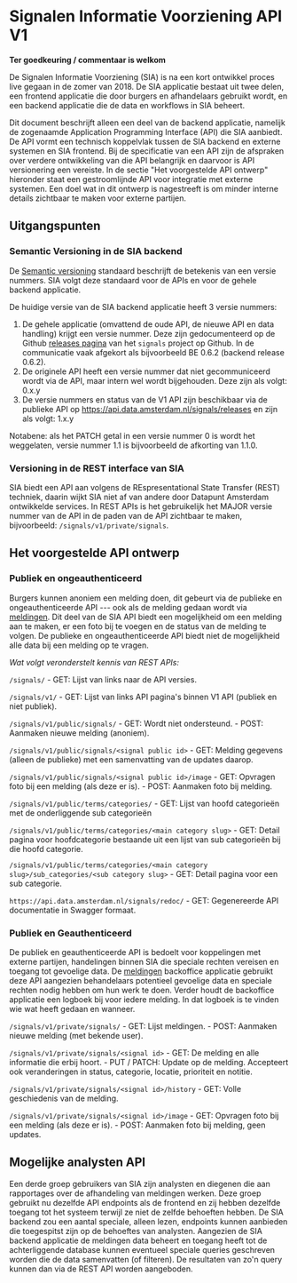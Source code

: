 # Signalen Informatie Voorziening API V1
**Ter goedkeuring / commentaar is welkom**

De Signalen Informatie Voorziening (SIA) is na een kort ontwikkel proces live
gegaan in de zomer van 2018. De SIA applicatie bestaat uit twee delen, een 
frontend applicatie die door burgers en afhandelaars gebruikt wordt, en een
backend applicatie die de data en workflows in SIA beheert.

Dit document beschrijft alleen een deel van de backend applicatie, namelijk de
zogenaamde Application Programming Interface (API) die SIA aanbiedt. De API
vormt een technisch koppelvlak tussen de SIA backend en externe systemen en SIA
frontend. Bij de specificatie van een API zijn de afspraken over verdere
ontwikkeling van die API belangrijk en daarvoor is API versionering een
vereiste. In de sectie "Het voorgestelde API ontwerp" hieronder staat een
gestroomlijnde API voor integratie met externe systemen. Een doel wat in dit
ontwerp is nagestreeft is om minder interne details zichtbaar te maken voor
externe partijen.


## Uitgangspunten
### Semantic Versioning in de SIA backend
De [Semantic versioning][semver] standaard beschrijft de betekenis van een
versie nummers. SIA volgt deze standaard voor de APIs en voor de gehele backend
applicatie.

De huidige versie van de SIA backend applicatie heeft 3 versie nummers:

1. De gehele applicatie (omvattend de oude API, de nieuwe API en data handling)
   krijgt een versie nummer. Deze zijn gedocumenteerd op de Github [releases
   pagina][signals-releases] van het `signals` project op Github. In de
   communicatie vaak afgekort als bijvoorbeeld BE 0.6.2 (backend release 0.6.2).
2. De originele API heeft een versie nummer dat niet gecommuniceerd wordt via de
   API, maar intern wel wordt bijgehouden. Deze zijn als volgt: 0.x.y
3. De versie nummers en status van de V1 API zijn beschikbaar via de publieke
   API op https://api.data.amsterdam.nl/signals/releases en zijn als volgt:
   1.x.y

Notabene: als het PATCH getal in een versie nummer 0 is wordt het weggelaten,
versie nummer 1.1 is bijvoorbeeld de afkorting van 1.1.0.


### Versioning in de REST interface van SIA
SIA biedt een API aan volgens de REspresentational State Transfer (REST)
techniek, daarin wijkt SIA niet af van andere door Datapunt Amsterdam
ontwikkelde services. In REST APIs is het gebruikelijk het MAJOR versie nummer
van de API in de paden van de API zichtbaar te maken, bijvoorbeeld:
`/signals/v1/private/signals`.


## Het voorgestelde API ontwerp
### Publiek en ongeauthenticeerd
Burgers kunnen anoniem een melding doen, dit gebeurt via de publieke en
ongeauthenticeerde API --- ook als de melding gedaan wordt via [meldingen]. Dit
deel van de SIA API biedt een mogelijkheid om een melding aan te maken, er een
foto bij te voegen en de status van de melding te volgen. De publieke en
ongeauthenticeerde API biedt niet de mogelijkheid alle data bij een melding op
te vragen.

*Wat volgt veronderstelt kennis van REST APIs:*

`/signals/`
    - GET: Lijst van links naar de API versies.

`/signals/v1/`
    - GET: Lijst van links API pagina's binnen V1 API (publiek en niet publiek).

`/signals/v1/public/signals/`
    - GET: Wordt niet ondersteund.
    - POST: Aanmaken nieuwe melding (anoniem).

`/signals/v1/public/signals/<signal public id>`
    - GET: Melding gegevens (alleen de publieke) met een samenvatting van de
      updates daarop.

`/signals/v1/public/signals/<signal public id>/image`
    - GET: Opvragen foto bij een melding (als deze er is).
    - POST: Aanmaken foto bij melding.

`/signals/v1/public/terms/categories/`
    - GET: Lijst van hoofd categorieën met de onderliggende sub categorieën

`/signals/v1/public/terms/categories/<main category slug>`
    - GET: Detail pagina voor hoofdcategorie bestaande uit een lijst van sub
      categorieën bij die hoofd categorie.

`/signals/v1/public/terms/categories/<main category slug>/sub_categories/<sub category slug>`
    - GET: Detail pagina voor een sub categorie.

`https://api.data.amsterdam.nl/signals/redoc/`
    - GET: Gegenereerde API documentatie in Swagger formaat.

### Publiek en Geauthenticeerd
De publiek en geauthenticeerde API is bedoelt voor koppelingen met externe 
partijen, handelingen binnen SIA die speciale rechten vereisen en toegang tot
gevoelige data. De [meldingen] backoffice applicatie gebruikt deze API aangezien
behandelaars potentieel gevoelige data en speciale rechten nodig hebben om hun
werk te doen. Verder houdt de backoffice applicatie een logboek bij voor iedere
melding. In dat logboek is te vinden wie wat heeft gedaan en wanneer.

`/signals/v1/private/signals/`
    - GET: Lijst meldingen.
    - POST: Aanmaken nieuwe melding (met bekende user).

`/signals/v1/private/signals/<signal id>`
    - GET: De melding en alle informatie die erbij hoort.
    - PUT / PATCH: Update op de melding. Accepteert ook veranderingen in status,
      categorie, locatie, prioriteit en notitie.
      
`/signals/v1/private/signals/<signal id>/history`
    - GET: Volle geschiedenis van de melding.

`/signals/v1/private/signals/<signal id>/image`
    - GET: Opvragen foto bij een melding (als deze er is).
    - POST: Aanmaken foto bij melding, geen updates.


## Mogelijke analysten API
Een derde groep gebruikers van SIA zijn analysten en diegenen die aan rapportages
over de afhandeling van meldingen werken. Deze groep gebruikt nu dezelfde API
endpoints als de frontend en zij hebben dezelfde toegang tot het systeem terwijl
ze niet de zelfde behoeften hebben. De SIA backend zou een aantal speciale,
alleen lezen, endpoints kunnen aanbieden die toegespitst zijn op de behoeftes
van analysten. Aangezien de SIA backend applicatie de meldingen data beheert en
toegang heeft tot de achterliggende database kunnen eventueel speciale queries
geschreven worden die de data samenvatten (of filteren). De resultaten van zo'n
query kunnen dan via de REST API worden aangeboden.


[meldingen]: https://meldingen.amsterdam.nl
[semver]: https://semver.org/
[signals-releases]: https://github.com/Amsterdam/signals/releases